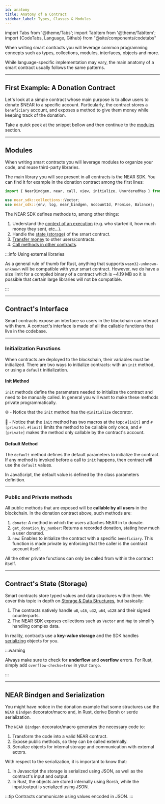 ```yaml
---
id: anatomy
title: Anatomy of a Contract
sidebar_label: Types, Classes & Modules
---
```

import Tabs from '@theme/Tabs';
import TabItem from '@theme/TabItem';
import {CodeTabs, Language, Github} from "@site/components/codetabs"


When writing smart contracts you will leverage common programming concepts such as types, collections, modules, interfaces, objects and more.

While language-specific implementation may vary, the main anatomy of a smart contract usually follows the same patterns.

---

## First Example: A Donation Contract
Let's look at a simple contract whose main purpose is to allow users to donate $NEAR to a specific account. Particularly, the contract stores a `beneficiary` account, and exposes a method to give them money while keeping track of the donation.

Take a quick peek at the snippet bellow and then continue to the [modules](#modules) section.

<CodeTabs>
  <Language value="🌐 JavaScript" language="ts">
    <Github fname="contract.ts"
            url="https://github.com/near-examples/donation-js/blob/master/contract/src/contract.ts"
            start="1" end="55" />
    <Github fname="model.ts"
            url="https://github.com/near-examples/donation-js/blob/master/contract/src/model.ts" />
  </Language>
  <Language value="🦀 Rust" language="rust">
    <Github fname="donation.rs"
            url="https://github.com/near-examples/donation-rust/blob/main/contract/src/donation.rs"
            start="1" end="45" />
    <Github fname="lib.rs"
            url="https://github.com/near-examples/donation-rust/blob/main/contract/src/lib.rs"
            start="1" end="50" />
  </Language>
</CodeTabs>

---

## Modules
When writing smart contracts you will leverage modules to organize your code, and reuse third-party libraries.

The main library you will see present in all contracts is the NEAR SDK. You can find it for example in the donation contract among the first lines:

<Tabs className="language-tabs" groupId="code-tabs">
  <TabItem value="🌐 JavaScript">

  ```ts
  import { NearBindgen, near, call, view, initialize, UnorderedMap } from 'near-sdk-js'
  ```

  </TabItem>
  <TabItem value="🦀 Rust">

  ```rust
  use near_sdk::collections::Vector;
  use near_sdk::{env, log, near_bindgen, AccountId, Promise, Balance};
  ```

  </TabItem>
</Tabs>

The NEAR SDK defines methods to, among other things:

1. Understand the [context of an execution](environment/environment.md) (e.g. who started it, how much money they sent, etc...).
2. Handle the [state (storage)](storage.md) of the smart contract.
3. [Transfer money](actions.md) to other users/contracts.
4. [Call methods in other contracts](crosscontract.md).

:::info Using external libraries

As a general rule of thumb for Rust, anything that supports `wasm32-unknown-unknown` will be compatible with your smart contract.
However, we do have a size limit for a compiled binary of a contract which is ~4.19 MB so it is possible that certain large libraries will not be compatible.

:::

---

## Contract's Interface
Smart contracts expose an interface so users in the blockchain can interact with them. A contract's interface is made of all the callable functions that live in the codebase.

<hr class="subsection" />

### Initialization Functions
When contracts are deployed to the blockchain, their variables must be initialized. There are two ways to initialize contracts: with an `init` method, or using a `default` initialization.

#### Init Method
`init` methods define the parameters needed to initialize the contract and need to be manually called. In general you will
want to make these methods private programmatically.

<Tabs className="language-tabs" groupId="code-tabs">
  <TabItem value="🌐 JavaScript">

  <Github fname="contract.ts" language="ts"
          url="https://github.com/near-examples/donation-js/blob/master/contract/src/contract.ts"
          start="10" end="13" />

  🌐 - Notice that the `init` method has the `@initialize` decorator.

  </TabItem>
  <TabItem value="🦀 Rust">

  <Github fname="lib.rs" language="rust"
          url="https://github.com/near-examples/donation-rust/blob/main/contract/src/lib.rs"
          start="25" end="33" />

  🦀 - Notice that the `init` method has two macros at the top: `#[init]` and `#[private]`. `#[init]` limits the method to be callable only once, and `#[private]` makes the method only callable by the contract's account.
  </TabItem>
</Tabs>

#### Default Method
The `default` method defines the default parameters to initialize the contract. If any method is invoked before a call to `init` happens, then contract will use the `default` values.

<Tabs className="language-tabs" groupId="code-tabs">
  <TabItem value="🌐 JavaScript">

  <Github fname="contract.ts" language="ts"
          url="https://github.com/near-examples/donation-js/blob/master/contract/src/contract.ts"
          start="6" end="8" />

  In JavaScript, the default value is defined by the class parameters definition.

  </TabItem>
  <TabItem value="🦀 Rust">
    <Github fname="lib.rs" language="rust"
            url="https://github.com/near-examples/donation-rust/blob/main/contract/src/lib.rs"
            start="14" end="21" />
  </TabItem>
</Tabs>

<hr class="subsection" />

### Public and Private methods
All public methods that are exposed will be **callable by all users** in the blockchain. In the donation contract above, such methods are:

1. `donate`: A method in which the users attaches NEAR in to donate.
2. `get_donation_by_number`: Returns a recorded donation, stating how much a user donated.
3. `new`: Enables to initialize the contract with a specific `beneficiary`. This function is made private by enforcing that the caller is the contract account itself.

All the other private functions can only be called from within the contract itself.

---

## Contract's State (Storage)

Smart contracts store typed values and data structures within them. We cover this topic in depth on [Storage & Data Structures](storage.md), but basically:
1. The contracts natively handle `u8`, `u16`, `u32`, `u64`, `u128` and their signed counterparts.
2. The NEAR SDK exposes collections such as `Vector` and `Map` to simplify handling complex data.

In reality, contracts use a **key-value storage** and the SDK handles [serializing](#near-bindgen-and-serialization) objects for you. 

:::warning

Always make sure to check for **underflow** and **overflow** errors. For Rust, simply add `overflow-checks=true` in your `Cargo`.

:::

---

## NEAR Bindgen and Serialization

You might have notice in the donation example that some structures use the `NEAR Bindgen` decorator/macro and, in Rust, derive Borsh or serde serialization.

<CodeTabs>
  <Language value="🌐 JavaScript" language="ts">
    <Github url="https://github.com/near-examples/donation-js/blob/master/contract/src/contract.ts" start="5" end="8" />
  </Language>
  <Language value="🦀 Rust" language="rust">
    <Github url="https://github.com/near-examples/donation-rust/blob/main/contract/src/lib.rs" start="7" end="12" />
  </Language>
</CodeTabs>

The `NEAR Bindgen` decorator/macro generates the necessary code to:
1. Transform the code into a valid NEAR contract.
2. Expose public methods, so they can be called externally.
3. Serialize objects for internal storage and communication with external actors.

With respect to the serialization, it is important to know that:
1. In Javascript the storage is serialized using JSON, as well as the contract's input and output.  
2. In Rust, the objects are stored internally using Borsh, while the input/output is serialized using JSON.

:::tip
Contracts communicate using values encoded in JSON.
:::